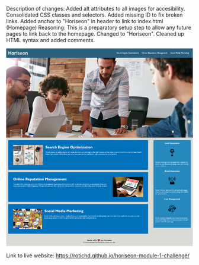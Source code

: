 Description of changes: 
    Added alt attributes to all images for accesibility.
    Consolidated CSS classes and selectors.
    Added missing ID to fix broken links.
    Added anchor to "Horiseon" in header to link to index.html (Homepage) Reasoning: This is a preparatory setup step to allow any future pages to link back to the homepage.
    Changed to "Horiseon".
    Cleaned up HTML syntax and added comments.


![Screenshot](assets/images/Screehshot-Preview-Demo.png)

Link to live website: https://rotichd.github.io/horiseon-module-1-challenge/